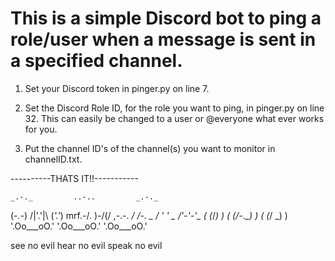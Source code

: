 # This is a simple Discord bot to ping a role/user when a message is sent in a specified channel.

1. Set your Discord token in pinger.py on line 7.

2. Set the Discord Role ID, for the role you want to ping, in pinger.py on line 32.  This can easily be changed to a user or @everyone what ever works for you.

3. Put the channel ID's of the channel(s) you want to monitor in channelID.txt.

----------THATS IT!!-----------

    _.-._         ..-..         _.-._
   (_-.-_)       /|'.'|\       (_'.'_)
 mrf.\-/.        \)\-/(/        ,-.-.
 __/ /-. \__   __/ ' ' \__   __/'-'-'\__
( (___/___) ) ( (_/-._\_) ) ( (_/   \_) )
 '.Oo___oO.'   '.Oo___oO.'   '.Oo___oO.'

 see no evil   hear no evil  speak no evil
